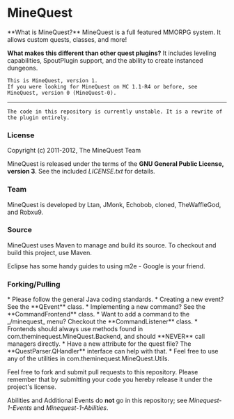 <h1>MineQuest</h1>
**What is MineQuest?**
MineQuest is a full featured MMORPG system. It allows custom quests, classes, and more!

**What makes this different than other quest plugins?** It includes leveling capabilities, SpoutPlugin support, and the ability to create instanced dungeons.

    This is MineQuest, version 1.
    If you were looking for MineQuest on MC 1.1-R4 or before, see MineQuest, version 0 (MineQuest-0).

<hr/>

    The code in this repository is currently unstable. It is a rewrite of
    the plugin entirely.
    
<h3>License</h3>
Copyright (c) 2011-2012, The MineQuest Team <http://www.theminequest.com/>

MineQuest is released under the terms of the **GNU General Public License, version 3**.
See the included _LICENSE.txt_ for details.

<h3>Team</h3>
MineQuest is developed by Ltan, JMonk, Echobob, cloned, TheWaffleGod, and Robxu9.

<h3>Source</h3>
MineQuest uses Maven to manage and build its source. To checkout and build this project, use Maven.

Eclipse has some handy guides to using m2e - Google is your friend.

<h3>Forking/Pulling</h3>
* Please follow the general Java coding standards.
* Creating a new event? See the **QEvent** class.
* Implementing a new command? See the **CommandFrontend** class.
* Want to add a command to the _/minequest_ menu? Checkout the **CommandListener** class.
* Frontends should always use methods found in com.theminequest.MineQuest.Backend, and should **NEVER** call managers directly.
* Have a new attribute for the quest file? The **QuestParser.QHandler** interface can help with that.
* Feel free to use any of the utilities in com.theminequest.MineQuest.Utils.

Feel free to fork and submit pull requests to this repository. Please remember that by submitting your code you hereby release it under the project's license.

Abilities and Additional Events do **not** go in this repository; see _Minequest-1-Events_ and _Minequest-1-Abilities_.    